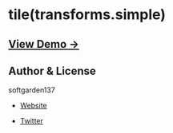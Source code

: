 tile(transforms.simple)
=======================

## [View Demo &rarr;](http://softgarden137.github.io/samples/tile)

## Author & License

softgarden137

- [Website](http://blog.goo.ne.jp/softgarden137)

- [Twitter](http://twitter.com/FutureWidgetLab)
